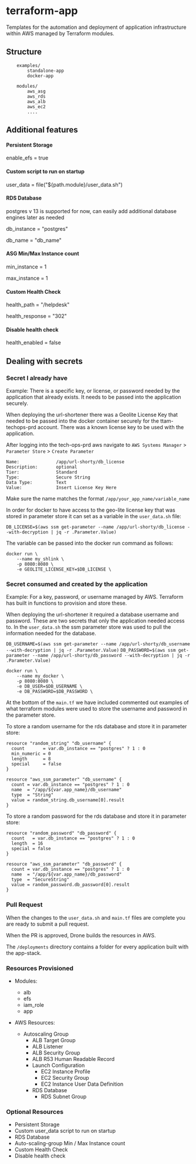 # terraform-app

Templates for the automation and deployment of application infrastructure within AWS managed by Terraform modules.

## Structure
```
    examples/
        standalone-app
        docker-app

    modules/
        aws_asg
        aws_rds
        aws_alb
        aws_ec2
        ....
```

## Additional features


#### Persistent Storage
enable_efs = true

#### Custom script to run on startup
user_data = file("${path.module}/user_data.sh")

#### RDS Database
postgres v 13 is supported for now, can easily add additional database engines later as needed

db_instance = "postgres"

db_name     = "db_name"


#### ASG Min/Max Instance count

min_instance = 1

max_instance = 1

#### Custom Health Check

health_path     = "/helpdesk"

health_response = "302"

#### Disable health check

health_enabled = false


## Dealing with secrets 

### Secret I already have 
Example: There is a specific key, or license, or password needed by the application that already exists. It needs to be passed into the application securely.

When deploying the url-shortener there was a Geolite License Key that needed to be passed into the docker container securely for the ttam-techops-prd account. There was a known license key to be used with the application. 

After logging into the tech-ops-prd aws navigate to  `AWS Systems Manager` > `Parameter Store` > `Create Parameter` 
```
Name:              /app/url-shorty/db_license
Description:       optional
Tier:              Standard
Type:              Secure String
Data Type:         Text
Value:             Insert License Key Here
```
Make sure the name matches the format `/app/your_app_name/variable_name`


In order for docker to have access to the geo-lite license key that was stored in parameter store it can set as a variable in the `user_data.sh` file:

`DB_LICENSE=$(aws ssm get-parameter --name /app/url-shorty/db_license --with-decryption | jq -r .Parameter.Value)`

The variable can be passed into the docker run command as follows:
```
docker run \
    --name my_shlink \
    -p 8080:8080 \
    -e GEOLITE_LICENSE_KEY=$DB_LICENSE \
```


### Secret consumed and created by the application 
Example: For a key, password, or username managed by AWS. Terraform has built in functions to provision and store these.

When deploying the url-shortener it required a database username and password. These are two secrets that only the application needed access to. In the `user_data.sh` the ssm parameter store was used to pull the information needed for the database. 

`DB_USERNAME=$(aws ssm get-parameter --name /app/url-shorty/db_username --with-decryption | jq -r .Parameter.Value)`
`DB_PASSWORD=$(aws ssm get-parameter --name /app/url-shorty/db_password --with-decryption | jq -r .Parameter.Value)`

```
docker run \
    --name my_docker \
    -p 8080:8080 \
    -e DB_USER=$DB_USERNAME \
    -e DB_PASSWORD=$DB_PASSWORD \
```

At the bottom of the `main.tf` we have included commented out examples of what terraform modules were used to store the username and password in the parameter store. 

To store a random username for the rds database and store it in parameter store:
```
resource "random_string" "db_username" {
  count       = var.db_instance == "postgres" ? 1 : 0
  min_numeric = 0
  length      = 8
  special     = false
}
```

```
resource "aws_ssm_parameter" "db_username" {
  count = var.db_instance == "postgres" ? 1 : 0
  name  = "/app/${var.app_name}/db_username"
  type  = "String"
  value = random_string.db_username[0].result
}
```

To store a random password for the rds database and store it in parameter store:
```
resource "random_password" "db_password" {
  count   = var.db_instance == "postgres" ? 1 : 0
  length  = 16
  special = false
}
```

```
resource "aws_ssm_parameter" "db_password" {
  count = var.db_instance == "postgres" ? 1 : 0
  name  = "/app/${var.app_name}/db_password"
  type  = "SecureString"
  value = random_password.db_password[0].result
}
```

### Pull Request
When the changes to the `user_data.sh` and `main.tf` files are complete you are ready to submit a pull request. 

When the PR is approved, Drone builds the resources in AWS.  

The `/deployments` directory contains a folder for every application built with the app-stack.


### Resources Provisioned
- Modules:
  - alb
  - efs
  - iam_role
  - app
  
- AWS Resources:
  - Autoscaling Group
    - ALB Target Group
    - ALB Listener
    - ALB Security Group
    - ALB R53 Human Readable Record
    - Launch Configuration
      - EC2 Instance Profile
      - EC2 Security Group
      - EC2 Instance User Data Definition
    - RDS Database
      - RDS Subnet Group

### Optional Resources 

- Persistent Storage
- Custom user_data script to run on startup
- RDS Database
- Auto-scaling-group Min / Max Instance count
- Custom Health Check
- Disable health check
